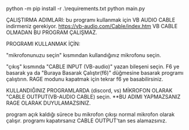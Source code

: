 python -m pip install -r .\requirements.txt
python main.py

ÇALIŞTIRMA ADIMLARI:
bu programı kullanmak için VB AUDIO CABLE indirmeniz gerekiyor.
https://vb-audio.com/Cable/index.htm
VB CABLE OLMADAN BU PROGRAM ÇALIŞMAZ.

PROGRAMI KULLANMAK İÇİN:

"mikrofonunuzu seçin" kısmından kullandığınız mikrofonu seçin.

"çıkış" kısmında "CABLE INPUT (VB-audio)" yazan bileşeni seçin.
F6 ye basarak ya da "Buraya Basarak Çalıştır(f6)" düğmesine basarak programı çalıştırın.
RAGE modunu kapatmak için tekrar f6 ye basabilirsiniz.

KULLANDIĞINIZ PROGRAMLARDA (discord, vs) MİKROFON OLARAK "CABLE OUTPUT(VB-AUDIO CABLE) seçin. **BU ADIMI YAPMAZSANIZ RAGE OLARAK DUYULAMAZSINIZ.

program açık kaldığı sürece bu mikrofon çıkışı normal mikrofon olarak çalışır. programı kapatırsanız CABLE OUTPUT'tan ses alamazsınız.
